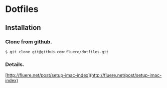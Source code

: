 # Dotfiles

## Installation

### Clone from github.

    $ git clone git@github.com:fluere/dotfiles.git
   
### Details.  
[http://fluere.net/post/setup-imac-index](http://fluere.net/post/setup-imac-index)